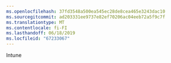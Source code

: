 ```yaml
---
ms.openlocfilehash: 37fd3548a500ea545ec28de8cea465e3243dac10
ms.sourcegitcommit: ad203331ee9737e82ef70206ac04eeb72a5f9c7f
ms.translationtype: MT
ms.contentlocale: fi-FI
ms.lasthandoff: 06/18/2019
ms.locfileid: "67233067"
---
```

Intune